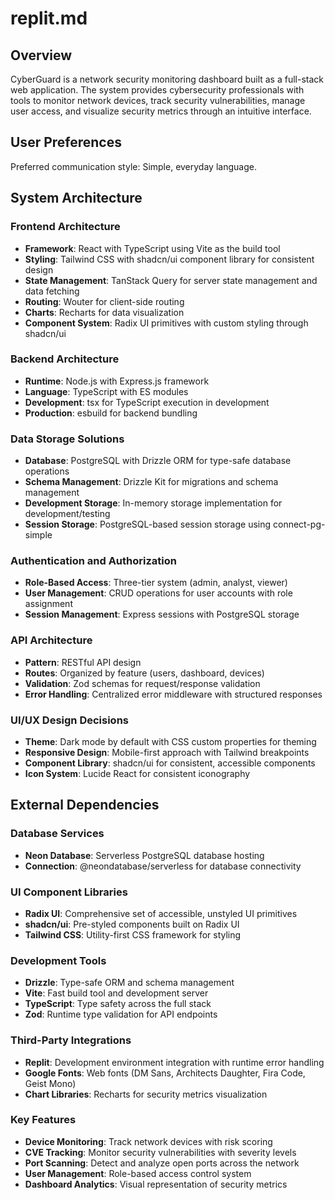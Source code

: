 # replit.md

## Overview

CyberGuard is a network security monitoring dashboard built as a full-stack web application. The system provides cybersecurity professionals with tools to monitor network devices, track security vulnerabilities, manage user access, and visualize security metrics through an intuitive interface.

## User Preferences

Preferred communication style: Simple, everyday language.

## System Architecture

### Frontend Architecture
- **Framework**: React with TypeScript using Vite as the build tool
- **Styling**: Tailwind CSS with shadcn/ui component library for consistent design
- **State Management**: TanStack Query for server state management and data fetching
- **Routing**: Wouter for client-side routing
- **Charts**: Recharts for data visualization
- **Component System**: Radix UI primitives with custom styling through shadcn/ui

### Backend Architecture
- **Runtime**: Node.js with Express.js framework
- **Language**: TypeScript with ES modules
- **Development**: tsx for TypeScript execution in development
- **Production**: esbuild for backend bundling

### Data Storage Solutions
- **Database**: PostgreSQL with Drizzle ORM for type-safe database operations
- **Schema Management**: Drizzle Kit for migrations and schema management
- **Development Storage**: In-memory storage implementation for development/testing
- **Session Storage**: PostgreSQL-based session storage using connect-pg-simple

### Authentication and Authorization
- **Role-Based Access**: Three-tier system (admin, analyst, viewer)
- **User Management**: CRUD operations for user accounts with role assignment
- **Session Management**: Express sessions with PostgreSQL storage

### API Architecture
- **Pattern**: RESTful API design
- **Routes**: Organized by feature (users, dashboard, devices)
- **Validation**: Zod schemas for request/response validation
- **Error Handling**: Centralized error middleware with structured responses

### UI/UX Design Decisions
- **Theme**: Dark mode by default with CSS custom properties for theming
- **Responsive Design**: Mobile-first approach with Tailwind breakpoints
- **Component Library**: shadcn/ui for consistent, accessible components
- **Icon System**: Lucide React for consistent iconography

## External Dependencies

### Database Services
- **Neon Database**: Serverless PostgreSQL database hosting
- **Connection**: @neondatabase/serverless for database connectivity

### UI Component Libraries
- **Radix UI**: Comprehensive set of accessible, unstyled UI primitives
- **shadcn/ui**: Pre-styled components built on Radix UI
- **Tailwind CSS**: Utility-first CSS framework for styling

### Development Tools
- **Drizzle**: Type-safe ORM and schema management
- **Vite**: Fast build tool and development server
- **TypeScript**: Type safety across the full stack
- **Zod**: Runtime type validation for API endpoints

### Third-Party Integrations
- **Replit**: Development environment integration with runtime error handling
- **Google Fonts**: Web fonts (DM Sans, Architects Daughter, Fira Code, Geist Mono)
- **Chart Libraries**: Recharts for security metrics visualization

### Key Features
- **Device Monitoring**: Track network devices with risk scoring
- **CVE Tracking**: Monitor security vulnerabilities with severity levels
- **Port Scanning**: Detect and analyze open ports across the network
- **User Management**: Role-based access control system
- **Dashboard Analytics**: Visual representation of security metrics